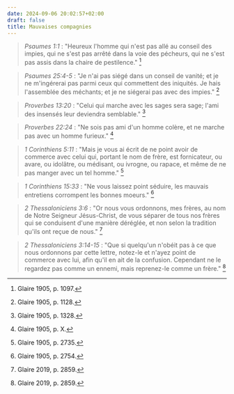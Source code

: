 ```yaml
---
date: 2024-09-06 20:02:57+02:00
draft: false
title: Mauvaises compagnies
---
```





> *Psaumes 1:1* : "Heureux l'homme qui n'est pas allé au conseil des impies, qui ne s'est pas arrêté dans la voie des pécheurs, qui ne s'est pas assis dans la chaire de pestilence." [^1]

[^1]: Glaire 1905, p. 1097.

> *Psaumes 25:4-5* : "Je n'ai pas siégé dans un conseil de vanité; et je ne m'ingérerai pas parmi ceux qui commettent des iniquités. Je hais l'assemblée des méchants; et je ne siégerai pas avec des impies." [^2]

[^2]: Glaire 1905, p. 1128.

> *Proverbes 13:20* : "Celui qui marche avec les sages sera sage; l'ami des insensés leur deviendra semblable." [^3]

[^3]: Glaire 1905, p. 1328.

> *Proverbes 22:24* : "Ne sois pas ami d'un homme colère, et ne marche pas avec un homme furieux." [^4]

[^4]: Glaire 1905, p. X.

> *1 Corinthiens 5:11* : "Mais je vous ai écrit de ne point avoir de commerce avec celui qui, portant le nom de frère, est fornicateur, ou avare, ou idolâtre, ou médisant, ou ivrogne, ou rapace, et même de ne pas manger avec un tel homme." [^5]

[^5]: Glaire 1905, p. 2735.

> *1 Corinthiens 15:33* : "Ne vous laissez point séduire, les mauvais entretiens corrompent les bonnes moeurs." [^6]

[^6]: Glaire 1905, p. 2754.

> *2 Thessaloniciens 3:6* : "Or nous vous ordonnons, mes frères, au nom de Notre Seigneur Jésus-Christ, de vous séparer de tous nos frères qui se conduisent d'une manière déréglée, et non selon la tradition qu'ils ont reçue de nous." [^7]

[^7]: Glaire 2019, p. 2859.

> *2 Thessaloniciens 3:14-15* : "Que si quelqu'un n'obéit pas à ce que nous ordonnons par cette lettre, notez-le et n'ayez point de commerce avec lui, afin qu'il en ait de la confusion. Cependant ne le regardez pas comme un ennemi, mais reprenez-le comme un frère." [^8]

[^8]: Glaire 2019, p. 2859.


